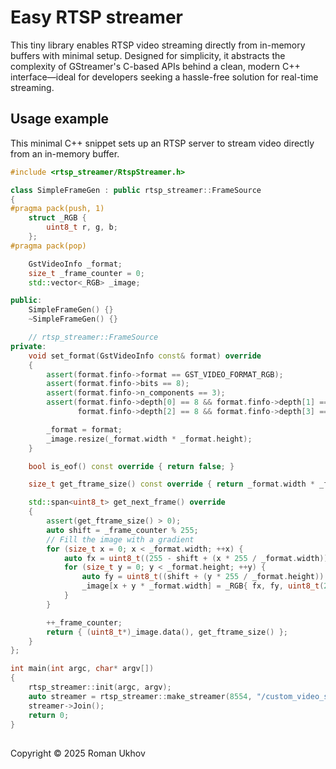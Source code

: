 # Easy RTSP streamer
This tiny library enables RTSP video streaming directly from in-memory buffers with minimal setup. Designed for simplicity, it abstracts the complexity of GStreamer's C-based APIs behind a clean, modern C++ interface—ideal for developers seeking a hassle-free solution for real-time streaming.

## Usage example
This minimal C++ snippet sets up an RTSP server to stream video directly from an in-memory buffer.
```C++
#include <rtsp_streamer/RtspStreamer.h>

class SimpleFrameGen : public rtsp_streamer::FrameSource
{
#pragma pack(push, 1)
    struct _RGB {
        uint8_t r, g, b;
    };
#pragma pack(pop)

    GstVideoInfo _format;
    size_t _frame_counter = 0;
    std::vector<_RGB> _image;

public:
    SimpleFrameGen() {}
    ~SimpleFrameGen() {}

    // rtsp_streamer::FrameSource
private:
    void set_format(GstVideoInfo const& format) override
    {
        assert(format.finfo->format == GST_VIDEO_FORMAT_RGB);
        assert(format.finfo->bits == 8);
        assert(format.finfo->n_components == 3);
        assert(format.finfo->depth[0] == 8 && format.finfo->depth[1] == 8 &&
               format.finfo->depth[2] == 8 && format.finfo->depth[3] == 0);

        _format = format;
        _image.resize(_format.width * _format.height);
    }

    bool is_eof() const override { return false; }

    size_t get_ftrame_size() const override { return _format.width * _format.height * 3; }

    std::span<uint8_t> get_next_frame() override
    {
        assert(get_ftrame_size() > 0);
        auto shift = _frame_counter % 255;
        // Fill the image with a gradient
        for (size_t x = 0; x < _format.width; ++x) {
            auto fx = uint8_t((255 - shift + (x * 255 / _format.width)) % 255);
            for (size_t y = 0; y < _format.height; ++y) {
                auto fy = uint8_t((shift + (y * 255 / _format.height)) % 255);
                _image[x + y * _format.width] = _RGB{ fx, fy, uint8_t(255 - fy) };
            }
        }

        ++_frame_counter;
        return { (uint8_t*)_image.data(), get_ftrame_size() };
    }
};

int main(int argc, char* argv[])
{
    rtsp_streamer::init(argc, argv);
    auto streamer = rtsp_streamer::make_streamer(8554, "/custom_video_src", std::make_unique<SimpleFrameGen>());
    streamer->Join();
    return 0;
}
```

## 
Copyright &copy; 2025 Roman Ukhov

